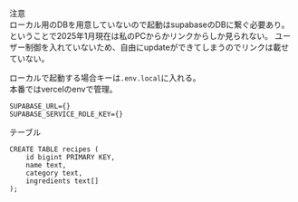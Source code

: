 注意  
ローカル用のDBを用意していないので起動はsupabaseのDBに繋ぐ必要あり。ということで2025年1月現在は私のPCからかリンクからしか見られない。
ユーザー制御を入れていないため、自由にupdateができてしまうのでリンクは載せていない。  

ローカルで起動する場合キーは`.env.local`に入れる。  
本番ではvercelのenvで管理。  
```
SUPABASE_URL={}
SUPABASE_SERVICE_ROLE_KEY={}
```

テーブル
```
CREATE TABLE recipes (
    id bigint PRIMARY KEY,
    name text,
    category text,
    ingredients text[]
);
```
